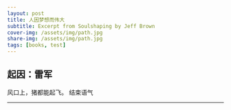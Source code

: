 ```yaml
---
layout: post
title: 人因梦想而伟大
subtitle: Excerpt from Soulshaping by Jeff Brown
cover-img: /assets/img/path.jpg
share-img: /assets/img/path.jpg
tags: [books, test]
---
```


## 起因：雷军

风口上，猪都能起飞。
结束语气

---
